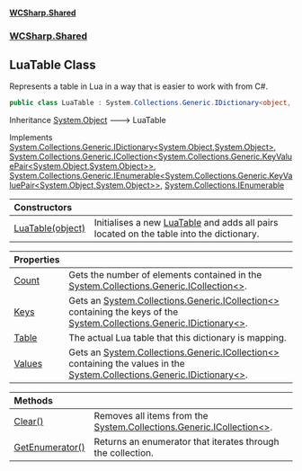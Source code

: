 #### [WCSharp\.Shared](README.md 'README')
### [WCSharp\.Shared](WCSharp.Shared.md 'WCSharp\.Shared')

## LuaTable Class

Represents a table in Lua in a way that is easier to work with from C\#\.

```csharp
public class LuaTable : System.Collections.Generic.IDictionary<object, object>, System.Collections.Generic.ICollection<System.Collections.Generic.KeyValuePair<object, object>>, System.Collections.Generic.IEnumerable<System.Collections.Generic.KeyValuePair<object, object>>, System.Collections.IEnumerable
```

Inheritance [System\.Object](https://learn.microsoft.com/en-us/dotnet/api/system.object 'System\.Object') &#129106; LuaTable

Implements [System\.Collections\.Generic\.IDictionary&lt;](https://learn.microsoft.com/en-us/dotnet/api/system.collections.generic.idictionary-2 'System\.Collections\.Generic\.IDictionary\`2')[System\.Object](https://learn.microsoft.com/en-us/dotnet/api/system.object 'System\.Object')[,](https://learn.microsoft.com/en-us/dotnet/api/system.collections.generic.idictionary-2 'System\.Collections\.Generic\.IDictionary\`2')[System\.Object](https://learn.microsoft.com/en-us/dotnet/api/system.object 'System\.Object')[&gt;](https://learn.microsoft.com/en-us/dotnet/api/system.collections.generic.idictionary-2 'System\.Collections\.Generic\.IDictionary\`2'), [System\.Collections\.Generic\.ICollection&lt;](https://learn.microsoft.com/en-us/dotnet/api/system.collections.generic.icollection-1 'System\.Collections\.Generic\.ICollection\`1')[System\.Collections\.Generic\.KeyValuePair&lt;](https://learn.microsoft.com/en-us/dotnet/api/system.collections.generic.keyvaluepair-2 'System\.Collections\.Generic\.KeyValuePair\`2')[System\.Object](https://learn.microsoft.com/en-us/dotnet/api/system.object 'System\.Object')[,](https://learn.microsoft.com/en-us/dotnet/api/system.collections.generic.keyvaluepair-2 'System\.Collections\.Generic\.KeyValuePair\`2')[System\.Object](https://learn.microsoft.com/en-us/dotnet/api/system.object 'System\.Object')[&gt;](https://learn.microsoft.com/en-us/dotnet/api/system.collections.generic.keyvaluepair-2 'System\.Collections\.Generic\.KeyValuePair\`2')[&gt;](https://learn.microsoft.com/en-us/dotnet/api/system.collections.generic.icollection-1 'System\.Collections\.Generic\.ICollection\`1'), [System\.Collections\.Generic\.IEnumerable&lt;](https://learn.microsoft.com/en-us/dotnet/api/system.collections.generic.ienumerable-1 'System\.Collections\.Generic\.IEnumerable\`1')[System\.Collections\.Generic\.KeyValuePair&lt;](https://learn.microsoft.com/en-us/dotnet/api/system.collections.generic.keyvaluepair-2 'System\.Collections\.Generic\.KeyValuePair\`2')[System\.Object](https://learn.microsoft.com/en-us/dotnet/api/system.object 'System\.Object')[,](https://learn.microsoft.com/en-us/dotnet/api/system.collections.generic.keyvaluepair-2 'System\.Collections\.Generic\.KeyValuePair\`2')[System\.Object](https://learn.microsoft.com/en-us/dotnet/api/system.object 'System\.Object')[&gt;](https://learn.microsoft.com/en-us/dotnet/api/system.collections.generic.keyvaluepair-2 'System\.Collections\.Generic\.KeyValuePair\`2')[&gt;](https://learn.microsoft.com/en-us/dotnet/api/system.collections.generic.ienumerable-1 'System\.Collections\.Generic\.IEnumerable\`1'), [System\.Collections\.IEnumerable](https://learn.microsoft.com/en-us/dotnet/api/system.collections.ienumerable 'System\.Collections\.IEnumerable')

| Constructors | |
| :--- | :--- |
| [LuaTable\(object\)](WCSharp.Shared.LuaTable.LuaTable(object).md 'WCSharp\.Shared\.LuaTable\.LuaTable\(object\)') | Initialises a new [LuaTable](WCSharp.Shared.LuaTable.md 'WCSharp\.Shared\.LuaTable') and adds all pairs located on the table into the dictionary\. |

| Properties | |
| :--- | :--- |
| [Count](WCSharp.Shared.LuaTable.Count.md 'WCSharp\.Shared\.LuaTable\.Count') | Gets the number of elements contained in the [System\.Collections\.Generic\.ICollection&lt;&gt;](https://learn.microsoft.com/en-us/dotnet/api/system.collections.generic.icollection-1 'System\.Collections\.Generic\.ICollection\`1')\. |
| [Keys](WCSharp.Shared.LuaTable.Keys.md 'WCSharp\.Shared\.LuaTable\.Keys') | Gets an [System\.Collections\.Generic\.ICollection&lt;&gt;](https://learn.microsoft.com/en-us/dotnet/api/system.collections.generic.icollection-1 'System\.Collections\.Generic\.ICollection\`1') containing the keys of the [System\.Collections\.Generic\.IDictionary&lt;&gt;](https://learn.microsoft.com/en-us/dotnet/api/system.collections.generic.idictionary-2 'System\.Collections\.Generic\.IDictionary\`2')\. |
| [Table](WCSharp.Shared.LuaTable.Table.md 'WCSharp\.Shared\.LuaTable\.Table') | The actual Lua table that this dictionary is mapping\. |
| [Values](WCSharp.Shared.LuaTable.Values.md 'WCSharp\.Shared\.LuaTable\.Values') | Gets an [System\.Collections\.Generic\.ICollection&lt;&gt;](https://learn.microsoft.com/en-us/dotnet/api/system.collections.generic.icollection-1 'System\.Collections\.Generic\.ICollection\`1') containing the values in the [System\.Collections\.Generic\.IDictionary&lt;&gt;](https://learn.microsoft.com/en-us/dotnet/api/system.collections.generic.idictionary-2 'System\.Collections\.Generic\.IDictionary\`2')\. |

| Methods | |
| :--- | :--- |
| [Clear\(\)](WCSharp.Shared.LuaTable.Clear().md 'WCSharp\.Shared\.LuaTable\.Clear\(\)') | Removes all items from the [System\.Collections\.Generic\.ICollection&lt;&gt;](https://learn.microsoft.com/en-us/dotnet/api/system.collections.generic.icollection-1 'System\.Collections\.Generic\.ICollection\`1')\. |
| [GetEnumerator\(\)](WCSharp.Shared.LuaTable.GetEnumerator().md 'WCSharp\.Shared\.LuaTable\.GetEnumerator\(\)') | Returns an enumerator that iterates through the collection\. |
